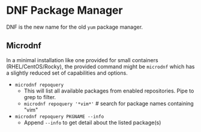 # DNF Package Manager

DNF is the new name for the old `yum` package manager.

## Microdnf

In a minimal installation like one provided for small containers (RHEL/CentOS/Rocky), the provided command might be `microdnf` which has a slightly reduced set of capabilities and options.

* `microdnf repoquery`
  * This will list all available packages from enabled repositories. Pipe to grep to filter.
  * `microdnf repoquery '*vim*'` # search for package names containing "vim"
* `microdnf repoquery PKGNAME --info`
  * Append `--info` to get detail about the listed package(s)

